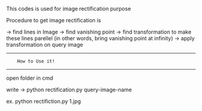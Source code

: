 
This codes is used for image rectification purpose

Procedure to get image rectification is 

-> find lines in Image
-> find vanishing point
-> find transformation to make these lines parellel 
	(in other words, bring vanishing point at infinity)
-> apply transformation on query image

______________________________________________
		
		How to Use it!
______________________________________________

open folder in cmd

write 
-> python rectification.py query-image-name

ex. python rectifiction.py 1.jpg

